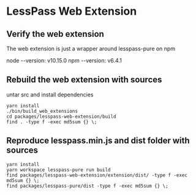 # LessPass Web Extension

## Verify the web extension

The web extension is just a wrapper around lesspass-pure on npm

node --version: v10.15.0
npm --version: v6.4.1

## Rebuild the web extension with sources

untar src and install dependencies

    yarn install
    ./bin/build_web_extensions
    cd packages/lesspass-web-extension/build
    find . -type f -exec md5sum {} \;

## Reproduce lesspass.min.js and dist folder with sources

    yarn install
    yarn workspace lesspass-pure run build
    find packages/lesspass-web-extension/extension/dist/ -type f -exec md5sum {} \;
    find packages/lesspass-pure/dist -type f -exec md5sum {} \;
